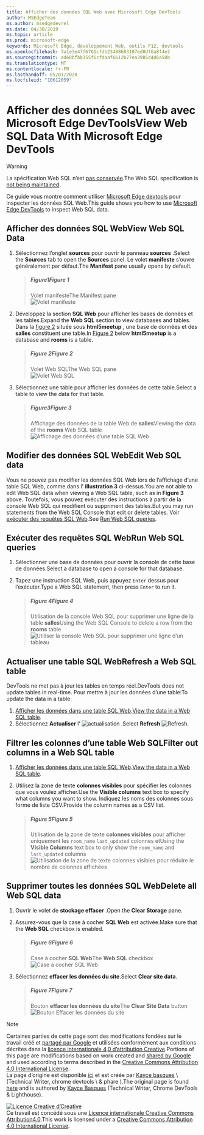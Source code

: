 ```yaml
---
title: Afficher des données SQL Web avec Microsoft Edge DevTools
author: MSEdgeTeam
ms.author: msedgedevrel
ms.date: 04/30/2019
ms.topic: article
ms.prod: microsoft-edge
keywords: Microsoft Edge, développement Web, outils F12, devtools
ms.openlocfilehash: 7a1e3e47f6761cfdb23488683107ed0df6a8f4e2
ms.sourcegitcommit: ad68bfbb355f6cfdaaf6612b77ea3985d4d6a58b
ms.translationtype: MT
ms.contentlocale: fr-FR
ms.lasthandoff: 05/01/2020
ms.locfileid: "10612059"
---
```

<!-- Copyright Kayce Basques 

   Licensed under the Apache License, Version 2.0 (the "License");
   you may not use this file except in compliance with the License.
   You may obtain a copy of the License at

       https://www.apache.org/licenses/LICENSE-2.0

   Unless required by applicable law or agreed to in writing, software
   distributed under the License is distributed on an "AS IS" BASIS,
   WITHOUT WARRANTIES OR CONDITIONS OF ANY KIND, either express or implied.
   See the License for the specific language governing permissions and
   limitations under the License.  -->





# <span data-ttu-id="c2467-103">Afficher des données SQL Web avec Microsoft Edge DevTools</span><span class="sxs-lookup"><span data-stu-id="c2467-103">View Web SQL Data With Microsoft Edge DevTools</span></span>   



> [!WARNING]
> <span data-ttu-id="c2467-104">La spécification Web SQL n’est [pas conservée][W3CWebSQLStatus].</span><span class="sxs-lookup"><span data-stu-id="c2467-104">The Web SQL specification is [not being maintained][W3CWebSQLStatus].</span></span>  

<span data-ttu-id="c2467-105">Ce guide vous montre comment utiliser [Microsoft Edge devtools][MicrosoftEdgeDevTools] pour inspecter les données SQL Web.</span><span class="sxs-lookup"><span data-stu-id="c2467-105">This guide shows you how to use [Microsoft Edge DevTools][MicrosoftEdgeDevTools] to inspect Web SQL data.</span></span>  

## <span data-ttu-id="c2467-106">Afficher des données SQL Web</span><span class="sxs-lookup"><span data-stu-id="c2467-106">View Web SQL Data</span></span>   

1.  <span data-ttu-id="c2467-107">Sélectionnez l’onglet **sources** pour ouvrir le panneau **sources** .</span><span class="sxs-lookup"><span data-stu-id="c2467-107">Select the **Sources** tab to open the **Sources** panel.</span></span>  <span data-ttu-id="c2467-108">Le volet **manifeste** s’ouvre généralement par défaut.</span><span class="sxs-lookup"><span data-stu-id="c2467-108">The **Manifest** pane usually opens by default.</span></span>  
    
    > ##### <span data-ttu-id="c2467-109">Figure1</span><span class="sxs-lookup"><span data-stu-id="c2467-109">Figure 1</span></span>  
    > <span data-ttu-id="c2467-110">Volet manifeste</span><span class="sxs-lookup"><span data-stu-id="c2467-110">The Manifest pane</span></span>  
    > ![Volet manifeste][ImageManifestPane]  
    
1.  <span data-ttu-id="c2467-112">Développez la section **SQL Web** pour afficher les bases de données et les tables.</span><span class="sxs-lookup"><span data-stu-id="c2467-112">Expand the **Web SQL** section to view databases and tables.</span></span>  <span data-ttu-id="c2467-113">Dans la [figure 2](#figure-2) située sous **html5meetup** , une base de données et des **salles** constituent une table.</span><span class="sxs-lookup"><span data-stu-id="c2467-113">In [Figure 2](#figure-2) below **html5meetup** is a database and **rooms** is a table.</span></span>  
    
    > ##### <span data-ttu-id="c2467-114">Figure 2</span><span class="sxs-lookup"><span data-stu-id="c2467-114">Figure 2</span></span>  
    > <span data-ttu-id="c2467-115">Volet Web SQL</span><span class="sxs-lookup"><span data-stu-id="c2467-115">The Web SQL pane</span></span>  
    > ![Volet Web SQL][ImageWebSQLPane]  

1.  <span data-ttu-id="c2467-117">Sélectionnez une table pour afficher les données de cette table.</span><span class="sxs-lookup"><span data-stu-id="c2467-117">Select a table to view the data for that table.</span></span>  
    
    > ##### <span data-ttu-id="c2467-118">Figure3</span><span class="sxs-lookup"><span data-stu-id="c2467-118">Figure 3</span></span>  
    > <span data-ttu-id="c2467-119">Affichage des données de la table Web de **salles**</span><span class="sxs-lookup"><span data-stu-id="c2467-119">Viewing the data of the **rooms** Web SQL table</span></span>  
    > ![Affichage des données d’une table SQL Web][ImageWebSQLTable]  

## <span data-ttu-id="c2467-121">Modifier des données SQL Web</span><span class="sxs-lookup"><span data-stu-id="c2467-121">Edit Web SQL data</span></span>   

<span data-ttu-id="c2467-122">Vous ne pouvez pas modifier les données SQL Web lors de l’affichage d’une table SQL Web, comme dans l' **illustration 3** ci-dessus.</span><span class="sxs-lookup"><span data-stu-id="c2467-122">You are not able to edit Web SQL data when viewing a Web SQL table, such as in **Figure 3** above.</span></span>  <span data-ttu-id="c2467-123">Toutefois, vous pouvez exécuter des instructions à partir de la console Web SQL qui modifient ou suppriment des tables.</span><span class="sxs-lookup"><span data-stu-id="c2467-123">But you may run statements from the Web SQL Console that edit or delete tables.</span></span>  <span data-ttu-id="c2467-124">Voir [exécuter des requêtes SQL Web](#run-web-sql-queries).</span><span class="sxs-lookup"><span data-stu-id="c2467-124">See [Run Web SQL queries](#run-web-sql-queries).</span></span>  

## <span data-ttu-id="c2467-125">Exécuter des requêtes SQL Web</span><span class="sxs-lookup"><span data-stu-id="c2467-125">Run Web SQL queries</span></span>   

1.  <span data-ttu-id="c2467-126">Sélectionner une base de données pour ouvrir la console de cette base de données.</span><span class="sxs-lookup"><span data-stu-id="c2467-126">Select a database to open a console for that database.</span></span>  

1.  <span data-ttu-id="c2467-127">Tapez une instruction SQL Web, puis appuyez `Enter` dessus pour l’exécuter.</span><span class="sxs-lookup"><span data-stu-id="c2467-127">Type a Web SQL statement, then press `Enter` to run it.</span></span>  
    
    > ##### <span data-ttu-id="c2467-128">Figure 4</span><span class="sxs-lookup"><span data-stu-id="c2467-128">Figure 4</span></span>  
    > <span data-ttu-id="c2467-129">Utilisation de la console Web SQL pour supprimer une ligne de la table **salles**</span><span class="sxs-lookup"><span data-stu-id="c2467-129">Using the Web SQL Console to delete a row from the **rooms** table</span></span>  
    > ![Utiliser la console Web SQL pour supprimer une ligne d’un tableau][ImageWebSQLEdit]  

## <span data-ttu-id="c2467-131">Actualiser une table SQL Web</span><span class="sxs-lookup"><span data-stu-id="c2467-131">Refresh a Web SQL table</span></span>   

<span data-ttu-id="c2467-132">DevTools ne met pas à jour les tables en temps réel.</span><span class="sxs-lookup"><span data-stu-id="c2467-132">DevTools does not update tables in real-time.</span></span>  <span data-ttu-id="c2467-133">Pour mettre à jour les données d’une table:</span><span class="sxs-lookup"><span data-stu-id="c2467-133">To update the data in a table:</span></span>  

1.  <span data-ttu-id="c2467-134">[Afficher les données dans une table SQL Web](#view-web-sql-data).</span><span class="sxs-lookup"><span data-stu-id="c2467-134">[View the data in a Web SQL table](#view-web-sql-data).</span></span>  
1.  <span data-ttu-id="c2467-135">Sélectionnez **Actualiser** l' ![ actualisation ][ImageRefreshIcon] .</span><span class="sxs-lookup"><span data-stu-id="c2467-135">Select **Refresh** ![Refresh][ImageRefreshIcon].</span></span>  

## <span data-ttu-id="c2467-136">Filtrer les colonnes d’une table Web SQL</span><span class="sxs-lookup"><span data-stu-id="c2467-136">Filter out columns in a Web SQL table</span></span>   

1.  <span data-ttu-id="c2467-137">[Afficher les données dans une table SQL Web](#view-web-sql-data).</span><span class="sxs-lookup"><span data-stu-id="c2467-137">[View the data in a Web SQL table](#view-web-sql-data).</span></span>  
1.  <span data-ttu-id="c2467-138">Utilisez la zone de texte **colonnes visibles** pour spécifier les colonnes que vous voulez afficher.</span><span class="sxs-lookup"><span data-stu-id="c2467-138">Use the **Visible columns** text box to specify what columns you want to show.</span></span>  <span data-ttu-id="c2467-139">Indiquez les noms des colonnes sous forme de liste CSV.</span><span class="sxs-lookup"><span data-stu-id="c2467-139">Provide the column names as a CSV list.</span></span>  
    
    > ##### <span data-ttu-id="c2467-140">Figure 5</span><span class="sxs-lookup"><span data-stu-id="c2467-140">Figure 5</span></span>  
    > <span data-ttu-id="c2467-141">Utilisation de la zone de texte **colonnes visibles** pour afficher uniquement les `room_name` `last_updated` colonnes et</span><span class="sxs-lookup"><span data-stu-id="c2467-141">Using the **Visible Columns** text box to only show the `room_name` and `last_updated` columns</span></span>  
    > ![Utilisation de la zone de texte colonnes visibles pour réduire le nombre de colonnes affichées][ImageWebSQLFilter]  

## <span data-ttu-id="c2467-143">Supprimer toutes les données SQL Web</span><span class="sxs-lookup"><span data-stu-id="c2467-143">Delete all Web SQL data</span></span>   

1.  <span data-ttu-id="c2467-144">Ouvrir le volet de **stockage effacer** .</span><span class="sxs-lookup"><span data-stu-id="c2467-144">Open the **Clear Storage** pane.</span></span>  
1.  <span data-ttu-id="c2467-145">Assurez-vous que la case à cocher **SQL Web** est activée.</span><span class="sxs-lookup"><span data-stu-id="c2467-145">Make sure that the **Web SQL** checkbox is enabled.</span></span>  
    
    > ##### <span data-ttu-id="c2467-146">Figure 6</span><span class="sxs-lookup"><span data-stu-id="c2467-146">Figure 6</span></span>  
    > <span data-ttu-id="c2467-147">Case à cocher **SQL Web**</span><span class="sxs-lookup"><span data-stu-id="c2467-147">The **Web SQL** checkbox</span></span>  
    > ![Case à cocher SQL Web][ImageWebSQLCheckbox]  

1.  <span data-ttu-id="c2467-149">Sélectionnez **effacer les données du site**.</span><span class="sxs-lookup"><span data-stu-id="c2467-149">Select **Clear site data**.</span></span>  
    
    > ##### <span data-ttu-id="c2467-150">Figure 7</span><span class="sxs-lookup"><span data-stu-id="c2467-150">Figure 7</span></span>  
    > <span data-ttu-id="c2467-151">Bouton **effacer les données du site**</span><span class="sxs-lookup"><span data-stu-id="c2467-151">The **Clear Site Data** button</span></span>  
    > ![Bouton Effacer les données du site][ImageClearWebSQL]  

 



<!-- image links -->  

[ImageRefreshIcon]: /microsoft-edge/devtools-guide-chromium/media/refresh-icon.msft.png  

[ImageManifestPane]: /microsoft-edge/devtools-guide-chromium/media/storage-application-manifest.msft.png "Figure 1: volet manifeste"  
[ImageWebSQLPane]: /microsoft-edge/devtools-guide-chromium/media/storage-application-storage-web-sql.msft.png "Figure 2: volet Web SQL"  
[ImageWebSQLTable]: /microsoft-edge/devtools-guide-chromium/media/storage-application-storage-web-sql-html5meetup-rooms-1.msft.png "Figure 3: affichage des données d’une table SQL Web"  
[ImageWebSQLEdit]: /microsoft-edge/devtools-guide-chromium/media/storage-application-storage-web-sql-html5meetup-commands.msft.png "Figure 4: utilisation de la console Web SQL pour supprimer une ligne d’un tableau"  
[ImageWebSQLFilter]: /microsoft-edge/devtools-guide-chromium/media/storage-application-storage-web-sql-html5meetup-rooms-2.msft.png "Figure 5: utilisation de la zone de texte colonnes visibles pour réduire le nombre de colonnes affichées"  
[ImageWebSQLCheckbox]: /microsoft-edge/devtools-guide-chromium/media/storage-application-clear-storage-web-sql.msft.png "Figure 6: case à cocher SQL Web"  
[ImageClearWebSQL]: /microsoft-edge/devtools-guide-chromium/media/storage-application-clear-storage-clear-site-data-button.msft.png "Figure 7: bouton Effacer les données du site"  

<!-- links -->  

[MicrosoftEdgeDevTools]: /microsoft-edge/devtools-guide-chromium "Outils de développement Microsoft Edge (chrome)"  

[W3CWebSQLStatus]: https://w3.org/TR/webdatabase/#status-of-this-document "Base de données SQL Web | W3C"  

> [!NOTE]
> <span data-ttu-id="c2467-162">Certaines parties de cette page sont des modifications fondées sur le travail créé et [partagé par Google][GoogleSitePolicies] et utilisées conformément aux conditions décrites dans la [licence internationale 4,0 d’attribution Creative][CCA4IL].</span><span class="sxs-lookup"><span data-stu-id="c2467-162">Portions of this page are modifications based on work created and [shared by Google][GoogleSitePolicies] and used according to terms described in the [Creative Commons Attribution 4.0 International License][CCA4IL].</span></span>  
> <span data-ttu-id="c2467-163">La page d’origine est disponible [ici](https://developers.google.com/web/tools/chrome-devtools/storage/websql) et est créée par [Kayce basques][KayceBasques] \ (Technical Writer, chrome devtools \ & phare \).</span><span class="sxs-lookup"><span data-stu-id="c2467-163">The original page is found [here](https://developers.google.com/web/tools/chrome-devtools/storage/websql) and is authored by [Kayce Basques][KayceBasques] \(Technical Writer, Chrome DevTools \& Lighthouse\).</span></span>  

[![Licence Creative d’Creative][CCby4Image]][CCA4IL]  
<span data-ttu-id="c2467-165">Ce travail est concédé sous une [Licence internationale Creative Commons Attribution4.0][CCA4IL].</span><span class="sxs-lookup"><span data-stu-id="c2467-165">This work is licensed under a [Creative Commons Attribution 4.0 International License][CCA4IL].</span></span>  

[CCA4IL]: https://creativecommons.org/licenses/by/4.0  
[CCby4Image]: https://i.creativecommons.org/l/by/4.0/88x31.png  
[GoogleSitePolicies]: https://developers.google.com/terms/site-policies  
[KayceBasques]: https://developers.google.com/web/resources/contributors/kaycebasques  

